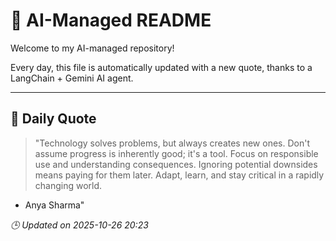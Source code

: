# 🧠 AI-Managed README

Welcome to my AI-managed repository!

Every day, this file is automatically updated with a new quote, thanks to a LangChain + Gemini AI agent.

---

## 📅 Daily Quote

> "Technology solves problems, but always creates new ones.
Don't assume progress is inherently good; it's a tool.
Focus on responsible use and understanding consequences.
Ignoring potential downsides means paying for them later.
Adapt, learn, and stay critical in a rapidly changing world.

- Anya Sharma"

*🕒 Updated on 2025-10-26 20:23*
